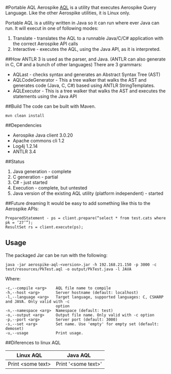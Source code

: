 #Portable AQL
Aerospike [AQL](https://docs.aerospike.com/pages/viewpage.action?pageId=3807532) is a utility that executes Aerospike Query Language. Like the other Aerospike utilities, it is Linux only.

Portable AQL is a utility written in Java so it can run where ever Java can run. It will execut in one of following modes:
 1. Translate - translates the AQL to a runnable Java/C/C# application with the correct Aerospike API calls
 2. Interactive - executes the AQL, using the Java API, as it is interpreted.

##How
ANTLR 3 is used as the parser, and Java. (ANTLR can also generate in C, C# and a bunch of other languages)
There are 3 grammars:
* AQLast - checks syntax and generates an Abstract Syntax Tree (AST)
* AQLCodeGenerator - This a tree walker that walks the AST and generates code (Java, C, C#) based using ANTLR StringTemplates.
* AQLExecutor - This is a tree walker that walks the AST and executes the statements using the Java API

##Build
The code can be built with Maven. 
	
	mvn clean install

##Dependencies
* Aerospike Java client 3.0.20
* Apache commons cli 1.2
* Log4j 1.2.14
* ANTLR 3.4


##Status
1. Java generation - complete
2. C generation - partial
3. C# - just started
4. Execution - complete, but untested
5. Java version of the existing AQL utility (platform independent) - started

##Future dreaming
It would be easy to add something like this to the Aerospike APIs:

	PreparedStatement - ps = client.prepare(“select * from test.cats where pk = ’27’”);
	ResultSet rs = client.execute(ps);


## Usage
The packaged Jar can be run with the following:

	java -jar aerospike-aql-<version>.jar -h 192.168.21.150 -p 3000 -c test/resources/PkTest.aql -o output/PkTest.java -l JAVA
	
Where:
	
	-c,--compile <arg>    AQL file name to compile
	-h,--host <arg>       Server hostname (default: localhost)
	-l,--language <arg>   Target language, supported languages: C, CSHARP and JAVA. Only valid with -c
	                      option
	-n,--namespace <arg>  Namespace (default: test)
	-o,--output <arg>     Output file name. Only valid with -c option
	-p,--port <arg>       Server port (default: 3000)
	-s,--set <arg>        Set name. Use 'empty' for empty set (default: demoset)
	-u,--usage            Print usage.

##Diferences to linux AQL

|Linux AQL        |Java AQL           |
|-----------------|-------------------|
|Print \<some text\>|Print '\<some text\>'|

